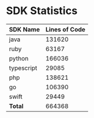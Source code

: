# SDK Statistics

| SDK Name | Lines of Code |
| -------- | ------------- |
| java | 131620 |
| ruby | 63167 |
| python | 166036 |
| typescript | 29085 |
| php | 138621 |
| go | 106390 |
| swift | 29449 |
| **Total** | 664368 |
